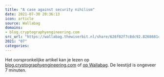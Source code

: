 ```yaml
---
title: "A case against security nihilism"
date: 2021-07-30 20:36:13
icon: article
source: Wallabag
domains:
- blog.cryptographyengineering.com
src_url: "https://wallabag.thewiserbit.nl/share/626f02f7c8dc92.82686814"
2021: "07"
categories:
---
```

Het oorspronkelijke artikel kan je lezen op [blog.cryptographyengineering.com](https://blog.cryptographyengineering.com/2021/07/20/a-case-against-security-nihilism/) of [op Wallabag](https://wallabag.thewiserbit.nl/share/626f02f7c8dc92.82686814). De leestijd is ongeveer 7 minuten.